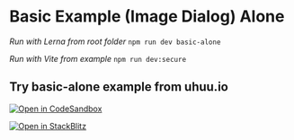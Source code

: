 # Basic Example (Image Dialog) Alone

*Run with Lerna from root folder*
`npm run dev basic-alone`

*Run with Vite from example*
`npm run dev:secure`

## Try basic-alone example from uhuu.io

[![Open in CodeSandbox](https://codesandbox.io/static/img/play-codesandbox.svg)](https://codesandbox.io/embed/github/uhuuio/uhuu-starter/tree/main/examples/basic-alone?view=preview&theme=dark&codemirror=1)

[![Open in StackBlitz](https://developer.stackblitz.com/img/open_in_stackblitz.svg)](https://stackblitz.com/github/uhuuio/uhuu-starter/tree/main/examples/basic-alone)